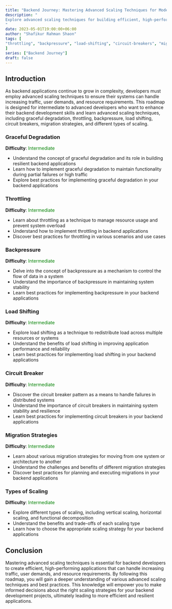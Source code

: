 ```yaml
---
title: "Backend Journey: Mastering Advanced Scaling Techniques for Modern Backend Development"
description: "
Explore advanced scaling techniques for building efficient, high-performing backend applications, including graceful degradation, throttling, backpressure, load shifting, circuit breakers, and migration strategies.
"
date: 2023-05-01T19:00:00+06:00
author: "Shafikur Rahman Shaon"
tags: [
"throttling", "backpressure", "load-shifting", "circuit-breakers", "migration-strategies"
]
series: ["Backend Journey"]
draft: false
---
```

## Introduction
As backend applications continue to grow in complexity, developers must employ advanced scaling techniques to ensure their systems can handle increasing traffic, user demands, and resource requirements. This roadmap is designed for intermediate to advanced developers who want to enhance their backend development skills and learn advanced scaling techniques, including graceful degradation, throttling, backpressure, load shifting, circuit breakers, migration strategies, and different types of scaling.


### Graceful Degradation
**Difficulty**:  <span style="color:green">Intermediate</span>

- Understand the concept of graceful degradation and its role in building resilient backend applications
- Learn how to implement graceful degradation to maintain functionality during partial failures or high traffic
- Explore best practices for implementing graceful degradation in your backend applications

### Throttling
**Difficulty**:  <span style="color:green">Intermediate</span>

- Learn about throttling as a technique to manage resource usage and prevent system overload
- Understand how to implement throttling in backend applications
- Discover best practices for throttling in various scenarios and use cases


### Backpressure
**Difficulty**:  <span style="color:green">Intermediate</span>

- Delve into the concept of backpressure as a mechanism to control the flow of data in a system
- Understand the importance of backpressure in maintaining system stability
- Learn best practices for implementing backpressure in your backend applications

### Load Shifting
**Difficulty**:  <span style="color:green">Intermediate</span>

- Explore load shifting as a technique to redistribute load across multiple resources or systems
- Understand the benefits of load shifting in improving application performance and reliability
- Learn best practices for implementing load shifting in your backend applications

### Circuit Breaker
**Difficulty**:  <span style="color:green">Intermediate</span>

- Discover the circuit breaker pattern as a means to handle failures in distributed systems
- Understand the importance of circuit breakers in maintaining system stability and resilience
- Learn best practices for implementing circuit breakers in your backend applications

### Migration Strategies
**Difficulty**:  <span style="color:green">Intermediate</span>

- Learn about various migration strategies for moving from one system or architecture to another
- Understand the challenges and benefits of different migration strategies
- Discover best practices for planning and executing migrations in your backend applications

### Types of Scaling
**Difficulty**:  <span style="color:green">Intermediate</span>

- Explore different types of scaling, including vertical scaling, horizontal scaling, and functional decomposition
- Understand the benefits and trade-offs of each scaling type
- Learn how to choose the appropriate scaling strategy for your backend applications

## Conclusion
Mastering advanced scaling techniques is essential for backend developers to create efficient, high-performing applications that can handle increasing traffic, user demands, and resource requirements. By following this roadmap, you will gain a deeper understanding of various advanced scaling techniques and best practices. This knowledge will empower you to make informed decisions about the right scaling strategies for your backend development projects, ultimately leading to more efficient and resilient applications.


















